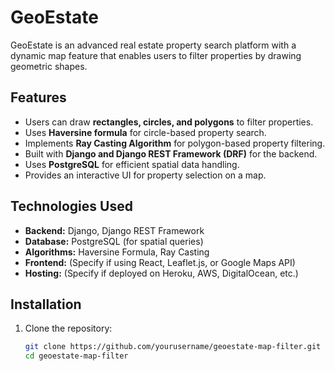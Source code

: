# GeoEstate

GeoEstate is an advanced real estate property search platform with a dynamic map feature that enables users to filter properties by drawing geometric shapes. 

## Features
- Users can draw **rectangles, circles, and polygons** to filter properties.
- Uses **Haversine formula** for circle-based property search.
- Implements **Ray Casting Algorithm** for polygon-based property filtering.
- Built with **Django and Django REST Framework (DRF)** for the backend.
- Uses **PostgreSQL** for efficient spatial data handling.
- Provides an interactive UI for property selection on a map.

## Technologies Used
- **Backend:** Django, Django REST Framework
- **Database:** PostgreSQL (for spatial queries)
- **Algorithms:** Haversine Formula, Ray Casting
- **Frontend:** (Specify if using React, Leaflet.js, or Google Maps API)
- **Hosting:** (Specify if deployed on Heroku, AWS, DigitalOcean, etc.)

## Installation

1. Clone the repository:
   ```bash
   git clone https://github.com/yourusername/geoestate-map-filter.git
   cd geoestate-map-filter
